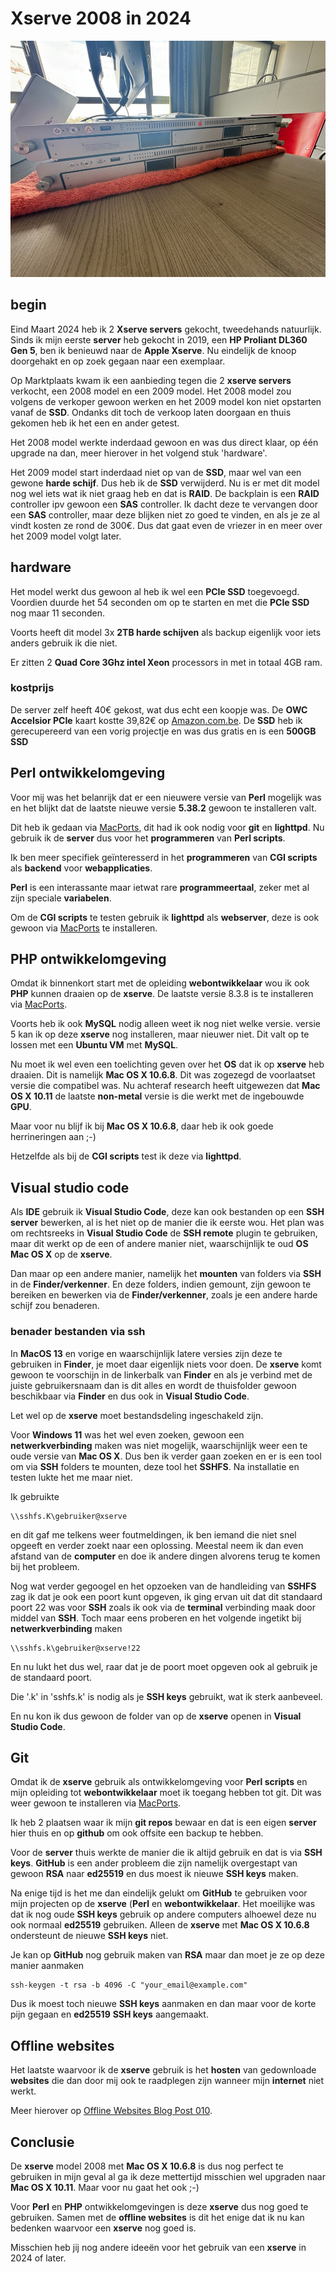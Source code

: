 # Xserve 2008 in 2024

![Xserve model 2008 and 2009](images/xserve.jpg)

## begin

Eind Maart 2024 heb ik 2 **Xserve servers** gekocht, tweedehands natuurlijk. Sinds ik mijn eerste **server** heb gekocht in 2019, een **HP Proliant DL360 Gen 5**, ben ik benieuwd naar de **Apple Xserve**. Nu eindelijk de knoop doorgehakt en op zoek gegaan naar een exemplaar.

Op Marktplaats kwam ik een aanbieding tegen die 2 **xserve servers** verkocht, een 2008 model en een 2009 model. Het 2008 model zou volgens de verkoper gewoon werken en het 2009 model kon niet opstarten vanaf de **SSD**. Ondanks dit toch de verkoop laten doorgaan en thuis gekomen heb ik het een en ander getest.

Het 2008 model werkte inderdaad gewoon en was dus direct klaar, op één upgrade na dan, meer hierover in het volgend stuk 'hardware'.

Het 2009 model start inderdaad niet op van de **SSD**, maar wel van een gewone **harde schijf**. Dus heb ik de **SSD** verwijderd. Nu is er met dit model nog wel iets wat ik niet graag heb en dat is **RAID**. De backplain is een **RAID** controller ipv gewoon een **SAS** controller. Ik dacht deze te vervangen door een **SAS** controller, maar deze blijken niet zo goed te vinden, en als je ze al vindt kosten ze rond de 300€. Dus dat gaat even de vriezer in en meer over het 2009 model volgt later.

## hardware

Het model werkt dus gewoon al heb ik wel een **PCIe SSD** toegevoegd. Voordien duurde het 54 seconden om op te starten en met die **PCIe SSD** nog maar 11 seconden.

Voorts heeft dit model 3x **2TB harde schijven** als backup eigenlijk voor iets anders gebruik ik die niet.

Er zitten 2 **Quad Core 3Ghz intel Xeon** processors in met in totaal 4GB ram.

### kostprijs

De server zelf heeft 40€ gekost, wat dus echt een koopje was. De **OWC Accelsior PCIe** kaart kostte 39,82€ op [Amazon.com.be](https://amazon.com.be). De **SSD** heb ik gerecupereerd van een vorig projectje en was dus gratis en is een **500GB SSD**

## Perl ontwikkelomgeving

Voor mij was het belanrijk dat er een nieuwere versie van **Perl** mogelijk was en het blijkt dat de laatste nieuwe versie **5.38.2** gewoon te installeren valt.

Dit heb ik gedaan via [MacPorts](https://www.macports.org), dit had ik ook nodig voor **git** en **lighttpd**.
Nu gebruik ik de **server** dus voor het **programmeren** van **Perl scripts**. 

Ik ben meer specifiek geïnteresserd in het **programmeren** van **CGI scripts** als **backend** voor **webapplicaties**.

**Perl** is een interassante maar ietwat rare **programmeertaal**, zeker met al zijn speciale **variabelen**.

Om de **CGI scripts** te testen gebruik ik **lighttpd** als **webserver**, deze is ook gewoon via [MacPorts](https://www.macports.org) te installeren.

## PHP ontwikkelomgeving

Omdat ik binnenkort start met de opleiding **webontwikkelaar** wou ik ook **PHP** kunnen draaien op de **xserve**. De laatste versie 8.3.8 is te installeren via [MacPorts](https://www.macports.org).

Voorts heb ik ook **MySQL** nodig alleen weet ik nog niet welke versie. versie 5 kan ik op deze **xserve** nog installeren, maar nieuwer niet. Dit valt op te lossen met een **Ubuntu VM** met **MySQL**.

Nu moet ik wel even een toelichting geven over het **OS** dat ik op **xserve** heb draaien. Dit is namelijk **Mac OS X 10.6.8**. Dit was zogezegd de voorlaatset versie die compatibel was. Nu achteraf research heeft uitgewezen dat **Mac OS X 10.11** de laatste **non-metal** versie is die werkt met de ingebouwde **GPU**.

Maar voor nu blijf ik bij **Mac OS X 10.6.8**, daar heb ik ook goede herrineringen aan ;-)

Hetzelfde als bij de **CGI scripts** test ik deze via **lighttpd**.

## Visual studio code

Als **IDE** gebruik ik **Visual Studio Code**, deze kan ook bestanden op een **SSH server** bewerken, al is het niet op de manier die ik eerste wou. Het plan was om rechtsreeks in **Visual Studio Code** de **SSH remote** plugin te gebruiken, maar dit werkt op de een of andere manier niet, waarschijnlijk te oud **OS Mac OS X** op de **xserve**.

Dan maar op een andere manier, namelijk het **mounten** van folders via **SSH** in de **Finder/verkenner**. En deze folders, indien gemount, zijn gewoon te bereiken en bewerken via de **Finder/verkenner**, zoals je een andere harde schijf zou benaderen.

### benader bestanden via ssh

In **MacOS 13** en vorige en waarschijnlijk latere versies zijn deze te gebruiken in **Finder**, je moet daar eigenlijk niets voor doen. De **xserve** komt gewoon te voorschijn in de linkerbalk van **Finder** en als je verbind met de juiste gebruikersnaam dan is dit alles en wordt de thuisfolder gewoon beschikbaar via **Finder** en dus ook in **Visual Studio Code**.

Let wel op de **xserve** moet bestandsdeling ingeschakeld zijn.

Voor **Windows 11** was het wel even zoeken, gewoon een **netwerkverbinding** maken was niet mogelijk, waarschijnlijk weer een te oude versie van **Mac OS X**. Dus ben ik verder gaan zoeken en er is een tool om via **SSH** folders te mounten, deze tool het **SSHFS**. Na installatie en testen lukte het me maar niet.

Ik gebruikte

	\\sshfs.K\gebruiker@xserve
	
en dit gaf me telkens weer foutmeldingen, ik ben iemand die niet snel opgeeft en verder zoekt naar een oplossing. Meestal neem ik dan even afstand van de **computer** en doe ik andere dingen alvorens terug te komen bij het probleem.

Nog wat verder gegoogel en het opzoeken van de handleiding van **SSHFS** zag ik dat je ook een poort kunt opgeven, ik ging ervan uit dat dit standaard poort 22 was voor **SSH** zoals ik ook via de **terminal** verbinding maak door middel van **SSH**. Toch maar eens proberen en het volgende ingetikt bij **netwerkverbinding** maken

	\\sshfs.k\gebruiker@xserve!22
	
En nu lukt het dus wel, raar dat je de poort moet opgeven ook al gebruik je de standaard poort.

Die '.k' in 'sshfs.k' is nodig als je **SSH keys** gebruikt, wat ik sterk aanbeveel.

En nu kon ik dus gewoon de folder van op de **xserve** openen in **Visual Studio Code**.

## Git

Omdat ik de **xserve** gebruik als ontwikkelomgeving voor **Perl scripts** en mijn opleiding tot **webontwikkelaar** moet ik toegang hebben tot git. Dit was weer gewoon te installeren via [MacPorts](https://www.macports.org).

Ik heb 2 plaatsen waar ik mijn **git repos** bewaar en dat is een eigen **server** hier thuis en op **github** om ook offsite een backup te hebben.

Voor de **server** thuis werkte de manier die ik altijd gebruik en dat is via **SSH keys**. **GitHub** is een ander probleem die zijn namelijk overgestapt van gewoon **RSA** naar **ed25519** en dus moest ik nieuwe **SSH keys** maken.

Na enige tijd is het me dan eindelijk gelukt om **GitHub** te gebruiken voor mijn projecten op de **xserve** (**Perl** en **webontwikkelaar**. Het moeilijke was dat ik nog oude **SSH keys** gebruik op andere computers alhoewel deze nu ook normaal **ed25519** gebruiken. Alleen de **xserve** met **Mac OS X 10.6.8** ondersteunt de nieuwe **SSH keys** niet.

Je kan op **GitHub** nog gebruik maken van **RSA** maar dan moet je ze op deze manier aanmaken

	ssh-keygen -t rsa -b 4096 -C "your_email@example.com"
	
Dus ik moest toch nieuwe **SSH keys** aanmaken en dan maar voor de korte pijn gegaan en **ed25519** **SSH keys** aangemaakt.

## Offline websites

Het laatste waarvoor ik de **xserve** gebruik is het **hosten** van gedownloade **websites** die dan door mij ook te raadplegen zijn wanneer mijn **internet** niet werkt. 

Meer hierover op [Offline Websites Blog Post 010](https://github.com/gwendebrul/blog/tree/main/2024/010%20offline%20webpages).

## Conclusie

De **xserve** model 2008 met **Mac OS X 10.6.8** is dus nog perfect te gebruiken in mijn geval al ga ik deze mettertijd misschien wel upgraden naar **Mac OS X 10.11**. Maar voor nu gaat het ook ;-)

Voor **Perl** en **PHP** ontwikkelomgevingen is deze **xserve** dus nog goed te gebruiken. Samen met de **offline websites** is dit het enige dat ik nu kan bedenken waarvoor een **xserve** nog goed is.

Misschien heb jij nog andere ideeën voor het gebruik van een **xserve** in 2024 of later.